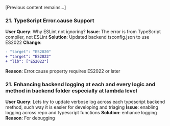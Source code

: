 [Previous content remains...]

### 21. TypeScript Error.cause Support
**User Query**: Why ESLint not ignoring?
**Issue**: The error is from TypeScript compiler, not ESLint
**Solution**: Updated backend tsconfig.json to use ES2022
**Change**:
```diff
- "target": "ES2020"
+ "target": "ES2022"
+ "lib": ["ES2022"]
```
**Reason**: Error.cause property requires ES2022 or later



### 21. Enhancing backend logging at each and every logic and method in backend folder especially at lambda level
**User Query**: Lets try to update verbose log across each typescript backend method, such way it is easier for developing and triaging
**Issue**: enabling logging across repo and typescript functions
**Solution**: enhance logging
**Reason**: For debugging